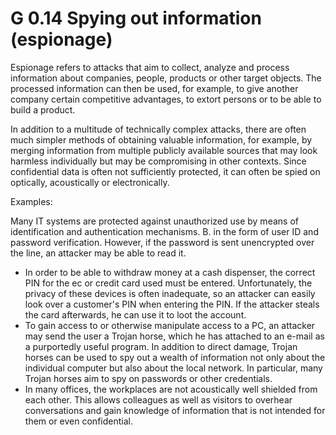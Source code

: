 G 0.14 Spying out information (espionage)
=============================================

Espionage refers to attacks that aim to collect, analyze and process information about companies, people, products or other target objects. The processed information can then be used, for example, to give another company certain competitive advantages, to extort persons or to be able to build a product.

In addition to a multitude of technically complex attacks, there are often much simpler methods of obtaining valuable information, for example, by merging information from multiple publicly available sources that may look harmless individually but may be compromising in other contexts. Since confidential data is often not sufficiently protected, it can often be spied on optically, acoustically or electronically.

Examples:

Many IT systems are protected against unauthorized use by means of identification and authentication mechanisms. B. in the form of user ID and password verification. However, if the password is sent unencrypted over the line, an attacker may be able to read it.
* In order to be able to withdraw money at a cash dispenser, the correct PIN for the ec or credit card used must be entered. Unfortunately, the privacy of these devices is often inadequate, so an attacker can easily look over a customer's PIN when entering the PIN. If the attacker steals the card afterwards, he can use it to loot the account.
* To gain access to or otherwise manipulate access to a PC, an attacker may send the user a Trojan horse, which he has attached to an e-mail as a purportedly useful program. In addition to direct damage, Trojan horses can be used to spy out a wealth of information not only about the individual computer but also about the local network. In particular, many Trojan horses aim to spy on passwords or other credentials.
* In many offices, the workplaces are not acoustically well shielded from each other. This allows colleagues as well as visitors to overhear conversations and gain knowledge of information that is not intended for them or even confidential.

